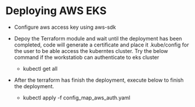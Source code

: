 # Deploying AWS EKS

- Configure aws access key using aws-sdk 

- Depoy the Terraform module and wait until the deployment has been completed, code will generate a certificate and place it .kube/config for the user to be able access the kuberntes cluster. Try the below command if the workstatiob can authenticate to eks cluster
  - kubectl get all

- After the terraform has finish the deployment, execute below to finish the deployment.
  
  - kubectl apply -f config_map_aws_auth.yaml
